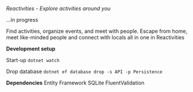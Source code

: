 *Reactivities - Explore activities around you*

...in progress

Find activities, organize events, and meet with people. Escape 
from home, meet like-minded people and connect with locals all in one in Reactivities

**Development setup**

Start-up
`dotnet watch`

Drop database
`dotnet ef database drop -s API -p Persistence`

**Dependencies**
Entity Framework
SQLite
FluentValidation

